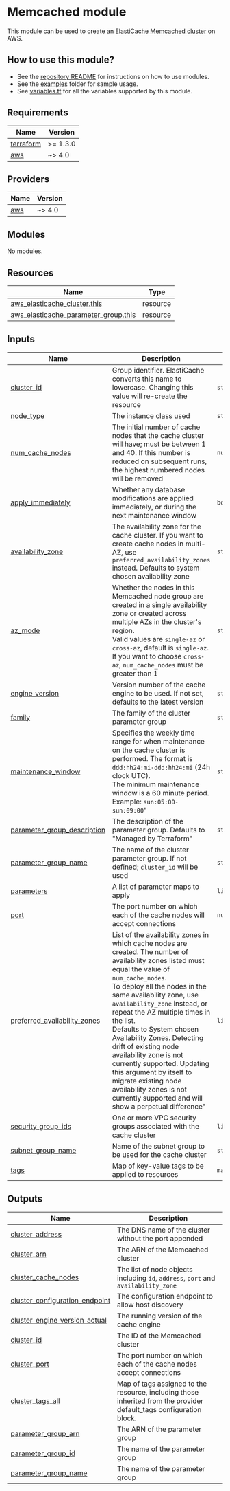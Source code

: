 # Memcached module

This module can be used to create an [ElastiCache Memcached cluster](https://docs.aws.amazon.com/AmazonElastiCache/latest/mem-ug/WhatIs.html)
on AWS.

## How to use this module?

- See the [repository README](../../README.md) for instructions on how to use modules.
- See the [examples](../../examples) folder for sample usage.
- See [variables.tf](variables.tf) for all the variables supported by this module.

<!-- BEGINNING OF PRE-COMMIT-TERRAFORM DOCS HOOK -->
## Requirements

| Name | Version |
|------|---------|
| <a name="requirement_terraform"></a> [terraform](#requirement\_terraform) | >= 1.3.0 |
| <a name="requirement_aws"></a> [aws](#requirement\_aws) | ~> 4.0 |

## Providers

| Name | Version |
|------|---------|
| <a name="provider_aws"></a> [aws](#provider\_aws) | ~> 4.0 |

## Modules

No modules.

## Resources

| Name | Type |
|------|------|
| [aws_elasticache_cluster.this](https://registry.terraform.io/providers/hashicorp/aws/latest/docs/resources/elasticache_cluster) | resource |
| [aws_elasticache_parameter_group.this](https://registry.terraform.io/providers/hashicorp/aws/latest/docs/resources/elasticache_parameter_group) | resource |

## Inputs

| Name | Description | Type | Default | Required |
|------|-------------|------|---------|:--------:|
| <a name="input_cluster_id"></a> [cluster\_id](#input\_cluster\_id) | Group identifier. ElastiCache converts this name to lowercase. Changing this value will re-create the resource | `string` | n/a | yes |
| <a name="input_node_type"></a> [node\_type](#input\_node\_type) | The instance class used | `string` | n/a | yes |
| <a name="input_num_cache_nodes"></a> [num\_cache\_nodes](#input\_num\_cache\_nodes) | The initial number of cache nodes that the cache cluster will have; must be between 1 and 40. If this number is reduced on subsequent runs, the highest numbered nodes will be removed | `number` | n/a | yes |
| <a name="input_apply_immediately"></a> [apply\_immediately](#input\_apply\_immediately) | Whether any database modifications are applied immediately, or during the next maintenance window | `bool` | `false` | no |
| <a name="input_availability_zone"></a> [availability\_zone](#input\_availability\_zone) | The availability zone for the cache cluster. If you want to create cache nodes in multi-AZ, use `preferred_availability_zones` instead. Defaults to system chosen availability zone | `string` | `null` | no |
| <a name="input_az_mode"></a> [az\_mode](#input\_az\_mode) | Whether the nodes in this Memcached node group are created in a single availability zone or created across multiple AZs in the cluster's region.<br>Valid values are `single-az` or `cross-az`, default is `single-az`. If you want to choose `cross-az`, `num_cache_nodes` must be greater than 1 | `string` | `null` | no |
| <a name="input_engine_version"></a> [engine\_version](#input\_engine\_version) | Version number of the cache engine to be used. If not set, defaults to the latest version | `string` | `null` | no |
| <a name="input_family"></a> [family](#input\_family) | The family of the cluster parameter group | `string` | `null` | no |
| <a name="input_maintenance_window"></a> [maintenance\_window](#input\_maintenance\_window) | Specifies the weekly time range for when maintenance on the cache cluster is performed. The format is `ddd:hh24:mi-ddd:hh24:mi` (24h clock UTC).<br>The minimum maintenance window is a 60 minute period. Example: `sun:05:00-sun:09:00`" | `string` | `null` | no |
| <a name="input_parameter_group_description"></a> [parameter\_group\_description](#input\_parameter\_group\_description) | The description of the parameter group. Defaults to "Managed by Terraform" | `string` | `null` | no |
| <a name="input_parameter_group_name"></a> [parameter\_group\_name](#input\_parameter\_group\_name) | The name of the cluster parameter group. If not defined; `cluster_id` will be used | `string` | `null` | no |
| <a name="input_parameters"></a> [parameters](#input\_parameters) | A list of parameter maps to apply | `list(map(string))` | `[]` | no |
| <a name="input_port"></a> [port](#input\_port) | The port number on which each of the cache nodes will accept connections | `number` | `11211` | no |
| <a name="input_preferred_availability_zones"></a> [preferred\_availability\_zones](#input\_preferred\_availability\_zones) | List of the availability zones in which cache nodes are created. The number of availability zones listed must equal the value of `num_cache_nodes`.<br>To deploy all the nodes in the same availability zone, use `availability_zone` instead, or repeat the AZ multiple times in the list.<br>Defaults to System chosen Availability Zones. Detecting drift of existing node availability zone is not currently supported. Updating this argument by itself to migrate existing node availability zones is not currently supported and will show a perpetual difference" | `list(string)` | `null` | no |
| <a name="input_security_group_ids"></a> [security\_group\_ids](#input\_security\_group\_ids) | One or more VPC security groups associated with the cache cluster | `list(string)` | `null` | no |
| <a name="input_subnet_group_name"></a> [subnet\_group\_name](#input\_subnet\_group\_name) | Name of the subnet group to be used for the cache cluster | `string` | `null` | no |
| <a name="input_tags"></a> [tags](#input\_tags) | Map of key-value tags to be applied to resources | `map(string)` | `{}` | no |

## Outputs

| Name | Description |
|------|-------------|
| <a name="output_cluster_address"></a> [cluster\_address](#output\_cluster\_address) | The DNS name of the cluster without the port appended |
| <a name="output_cluster_arn"></a> [cluster\_arn](#output\_cluster\_arn) | The ARN of the Memcached cluster |
| <a name="output_cluster_cache_nodes"></a> [cluster\_cache\_nodes](#output\_cluster\_cache\_nodes) | The list of node objects including `id`, `address`, `port` and `availability_zone` |
| <a name="output_cluster_configuration_endpoint"></a> [cluster\_configuration\_endpoint](#output\_cluster\_configuration\_endpoint) | The configuration endpoint to allow host discovery |
| <a name="output_cluster_engine_version_actual"></a> [cluster\_engine\_version\_actual](#output\_cluster\_engine\_version\_actual) | The running version of the cache engine |
| <a name="output_cluster_id"></a> [cluster\_id](#output\_cluster\_id) | The ID of the Memcached cluster |
| <a name="output_cluster_port"></a> [cluster\_port](#output\_cluster\_port) | The port number on which each of the cache nodes accept connections |
| <a name="output_cluster_tags_all"></a> [cluster\_tags\_all](#output\_cluster\_tags\_all) | Map of tags assigned to the resource, including those inherited from the provider default\_tags configuration block. |
| <a name="output_parameter_group_arn"></a> [parameter\_group\_arn](#output\_parameter\_group\_arn) | The ARN of the parameter group |
| <a name="output_parameter_group_id"></a> [parameter\_group\_id](#output\_parameter\_group\_id) | The name of the parameter group |
| <a name="output_parameter_group_name"></a> [parameter\_group\_name](#output\_parameter\_group\_name) | The name of the parameter group |
<!-- END OF PRE-COMMIT-TERRAFORM DOCS HOOK -->
